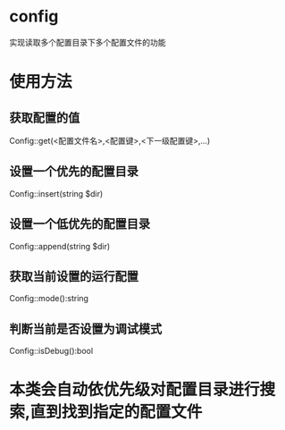# config
实现读取多个配置目录下多个配置文件的功能 

# 使用方法

## 获取配置的值
Config::get(<配置文件名>,<配置键>,<下一级配置键>,...)

## 设置一个优先的配置目录
Config::insert(string $dir)

## 设置一个低优先的配置目录
Config::append(string $dir)

## 获取当前设置的运行配置
Config::mode():string

## 判断当前是否设置为调试模式
Config::isDebug():bool

# 本类会自动依优先级对配置目录进行搜索,直到找到指定的配置文件

 
